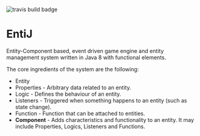 ![travis build badge](https://travis-ci.org/EntiJ/EntiJ.svg)
# EntiJ
Entity-Component based, event driven game engine and entity management system written in Java 8 with functional elements.

The core ingredients of the system are the following:
* Entity
* Properties - Arbitrary data related to an entity.
* Logic - Defines the behaviour of an entity.
* Listeners - Triggered when something happens to an entity (such as state change).
* Function - Function that can be attached to entities.
* **Component** - Adds characteristics and functionality to an entity. It may include Properties, Logics, Listeners and Functions.
